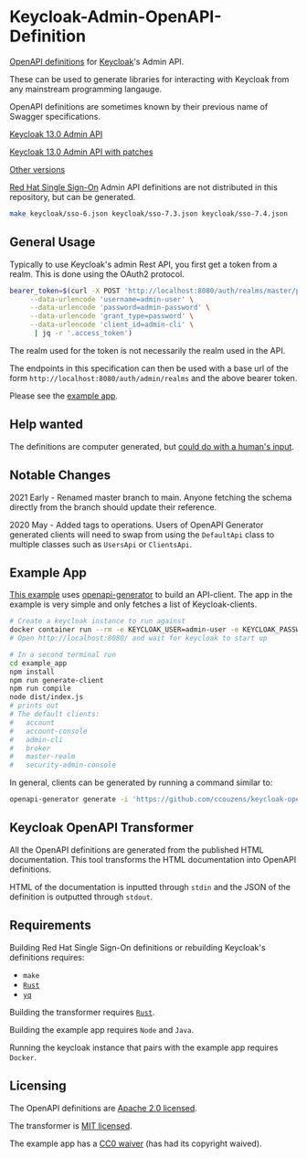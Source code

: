 # Keycloak-Admin-OpenAPI-Definition

[OpenAPI definitions](https://github.com/OAI/OpenAPI-Specification) for
[Keycloak](https://www.keycloak.org/)'s Admin API.

These can be used to generate libraries for interacting with Keycloak from any
mainstream programming langauge.

OpenAPI definitions are sometimes known by their previous name of Swagger
specifications.

[Keycloak 13.0 Admin API](./keycloak/13.0.json)

[Keycloak 13.0 Admin API with patches](./keycloak/13.0-patched.json)

[Other versions](./keycloak/)

[Red Hat Single Sign-On](https://access.redhat.com/products/red-hat-single-sign-on)
Admin API definitions are not distributed in this repository, but can be
generated.

```bash
make keycloak/sso-6.json keycloak/sso-7.3.json keycloak/sso-7.4.json
```

## General Usage

Typically to use Keycloak's admin Rest API, you first get a token from a realm.
This is done using the OAuth2 protocol.

```bash
bearer_token=$(curl -X POST 'http://localhost:8080/auth/realms/master/protocol/openid-connect/token' \
     --data-urlencode 'username=admin-user' \
     --data-urlencode 'password=admin-password' \
     --data-urlencode 'grant_type=password' \
     --data-urlencode 'client_id=admin-cli' \
      | jq -r '.access_token')
```

The realm used for the token is not necessarily the realm used in the API.

The endpoints in this specification can then be used with a base url of the form
`http://localhost:8080/auth/admin/realms` and the above bearer token.

Please see the [example app](example_app/src/index.ts).

## Help wanted

The definitions are computer generated, but
[could do with a human's input](https://github.com/ccouzens/keycloak-openapi/issues/10).

## Notable Changes

2021 Early - Renamed master branch to main. Anyone fetching the schema directly
from the branch should update their reference.

2020 May - Added tags to operations. Users of OpenAPI Generator generated
clients will need to swap from using the `DefaultApi` class to multiple classes
such as `UsersApi` or `ClientsApi`.

## Example App

[This example](./example_app/) uses
[openapi-generator](https://github.com/OpenAPITools/openapi-generator) to build
an API-client. The app in the example is very simple and only fetches a list of
Keycloak-clients.

```bash
# Create a keycloak instance to run against
docker container run --rm -e KEYCLOAK_USER=admin-user -e KEYCLOAK_PASSWORD=admin-password -p 8080:8080 docker.io/jboss/keycloak:13.0.0
# Open http://localhost:8080/ and wait for keycloak to start up

# In a second terminal run
cd example_app
npm install
npm run generate-client
npm run compile
node dist/index.js
# prints out
# The default clients:
#   account
#   account-console
#   admin-cli
#   broker
#   master-realm
#   security-admin-console
```

In general, clients can be generated by running a command similar to:

```bash
openapi-generator generate -i 'https://github.com/ccouzens/keycloak-openapi/raw/main/keycloak/13.0-patched.json' -g 'typescript-axios' -o 'src/keycloak-client'
```

## Keycloak OpenAPI Transformer

All the OpenAPI definitions are generated from the published HTML documentation.
This tool transforms the HTML documentation into OpenAPI definitions.

HTML of the documentation is inputted through `stdin` and the JSON of the
definition is outputted through `stdout`.

## Requirements

Building Red Hat Single Sign-On definitions or rebuilding Keycloak's definitions
requires:

- `make`
- [`Rust`](https://www.rust-lang.org/tools/install)
- [`yq`](https://kislyuk.github.io/yq/)

Building the transformer requires
[`Rust`](https://www.rust-lang.org/tools/install).

Building the example app requires `Node` and `Java`.

Running the keycloak instance that pairs with the example app requires `Docker`.

## Licensing

The OpenAPI definitions are [Apache 2.0 licensed](./keycloak/LICENSE.txt).

The transformer is [MIT licensed](keycloak-openapi-transformer/LICENSE).

The example app has a [CC0 waiver](example_app/WAIVER) (has had its copyright
waived).
